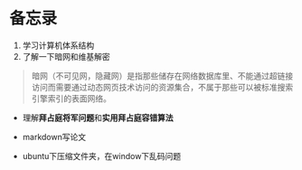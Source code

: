 # 备忘录

1. 学习计算机体系结构
2. 了解一下暗网和维基解密

>暗网（不可见网，隐藏网）是指那些储存在网络数据库里、不能通过超链接访问而需要通过动态网页技术访问的资源集合，不属于那些可以被标准搜索引擎索引的表面网络。

- 理解**拜占庭将军问题**和**实用拜占庭容错算法**

- markdown写论文

- ubuntu下压缩文件夹，在window下乱码问题
